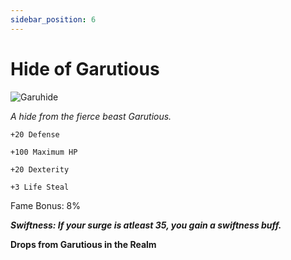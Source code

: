 ```yaml
---
sidebar_position: 6
---
```


# Hide of Garutious

![Garuhide](https://vwiki.valorserver.com/api/item/picture/hide%20of%20garutious)

<i>A hide from the fierce beast Garutious.</i>

    +20 Defense
    
    +100 Maximum HP
    
    +20 Dexterity
    
    +3 Life Steal
    
Fame Bonus: 8%

***Swiftness: If your surge is atleast 35, you gain a swiftness buff.***

**Drops from Garutious in the Realm**
